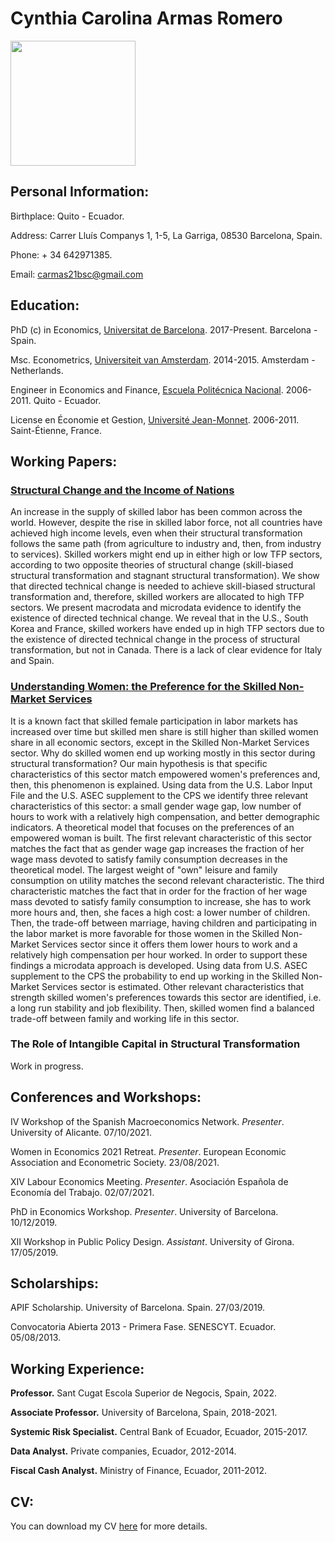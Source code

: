 # Cynthia Carolina Armas Romero

<img src="https://user-images.githubusercontent.com/69975099/137477687-5eb1f24a-8da1-405a-a9d9-039320578913.JPG" width="200" height="200">

## Personal Information:

Birthplace: Quito - Ecuador.

Address: Carrer Lluís Companys 1, 1-5, La Garriga, 08530 Barcelona, Spain.

Phone: + 34 642971385.

Email: carmas21bsc@gmail.com

## Education:

PhD (c) in Economics, [Universitat de Barcelona](https://www.ub.edu/school-economics/). 2017-Present. Barcelona - Spain.

Msc. Econometrics, [Universiteit van Amsterdam](https://ase.uva.nl/content/masters/econometrics/econometrics.html?cb#Econometrics). 2014-2015. Amsterdam - Netherlands.

Engineer in Economics and Finance, [Escuela Politécnica Nacional](https://www.epn.edu.ec/carrera-de-ingenieria-en-ciencias-economicas-y-financieras/). 2006-2011. Quito - Ecuador.

License en Économie et Gestion, [Université Jean-Monnet](https://se2.univ-st-etienne.fr/fr/etudier-a-se2/la-licence-d-economie.html). 2006-2011. Saint-Étienne, France.

## Working Papers:

### [Structural Change and the Income of Nations](https://papers.ssrn.com/sol3/papers.cfm?abstract_id=3855308)

An increase in the supply of skilled labor has been common across the world. However, despite the rise in skilled labor force, not all countries have achieved high income levels, even when their structural transformation follows the same path (from agriculture to industry and, then, from industry to services). Skilled workers might end up in either high or low TFP sectors, according to two opposite theories of structural change (skill-biased structural transformation and stagnant structural transformation). We show that directed technical change is needed to achieve skill-biased structural transformation and, therefore, skilled workers are allocated to high TFP sectors. We present macrodata and microdata evidence to identify the existence of directed technical change. We reveal that in the U.S., South Korea and France, skilled workers have ended up in high TFP sectors due to the existence of directed technical change in the process of structural transformation, but not in Canada. There is a lack of clear evidence for Italy and Spain.

### [Understanding Women: the Preference for the Skilled Non-Market Services](https://drive.google.com/file/d/1Uc7fl0NKi8Jk_LK9oMpvgAq6emTsMhMg/view?usp=sharing)

It is a known fact that skilled female participation in labor markets has increased over time but skilled men share is still higher than skilled women share in all economic sectors, except in the Skilled Non-Market Services sector. Why do skilled women end up working mostly in this sector during structural transformation? Our main hypothesis is that specific characteristics of this sector match empowered women's preferences and, then, this phenomenon is explained. Using data from the U.S. Labor Input File and the U.S. ASEC supplement to the CPS we identify three relevant characteristics of this sector: a small gender wage gap, low number of hours to work with a relatively high compensation, and better demographic indicators. A theoretical model that focuses on the preferences of an empowered woman is built. The first relevant characteristic of this sector matches the fact that as gender wage gap increases the fraction of her wage mass devoted to satisfy family consumption decreases in the theoretical model. The largest weight of "own" leisure and family consumption on utility matches the second relevant characteristic. The third characteristic matches the fact that in order for the fraction of her wage mass devoted to satisfy family consumption to increase, she has to work more hours and, then, she faces a high cost: a lower number of children. Then, the trade-off between marriage, having children and participating in the labor market is more favorable for those women in the Skilled Non-Market Services sector since it offers them lower hours to work and a relatively high compensation per hour worked. In order to support these findings a microdata approach is developed. Using data from U.S. ASEC supplement to the CPS the probability to end up working in the Skilled Non-Market Services sector is estimated. Other relevant characteristics that strength skilled women's preferences towards this sector are identified, i.e. a long run stability and job flexibility. Then, skilled women find a balanced trade-off between family and working life in this sector.

### The Role of Intangible Capital in Structural Transformation

Work in progress.


## Conferences and Workshops:

IV Workshop of the Spanish Macroeconomics Network. _Presenter_. University of Alicante. 07/10/2021.

Women in Economics 2021 Retreat. _Presenter_. European Economic Association and Econometric Society. 23/08/2021.

XIV Labour Economics Meeting. _Presenter_. Asociación Española de Economía del Trabajo. 02/07/2021.

PhD in Economics Workshop. _Presenter_. University of Barcelona. 10/12/2019.

XII Workshop in Public Policy Design. _Assistant_. University of Girona. 17/05/2019.


## Scholarships:

APIF Scholarship. University of Barcelona. Spain. 27/03/2019.

Convocatoria Abierta 2013 - Primera Fase. SENESCYT. Ecuador. 05/08/2013.


## Working Experience:

**Professor.** Sant Cugat Escola Superior de Negocis, Spain, 2022.

**Associate Professor.** University of Barcelona, Spain, 2018-2021.

**Systemic Risk Specialist.** Central Bank of Ecuador, Ecuador, 2015-2017.

**Data Analyst.** Private companies, Ecuador, 2012-2014.

**Fiscal Cash Analyst.** Ministry of Finance, Ecuador, 2011-2012.


## CV:

You can download my CV [here](https://drive.google.com/file/d/1cgT4aqNFHAHBXdIio_CrI82nTNCutQ6O/view) for more details.

